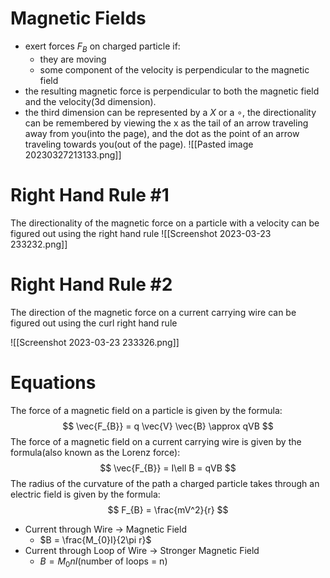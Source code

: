 # Magnetic Fields
- exert forces $F_{B}$ on charged particle if:
	- they are moving
	- some component of the velocity is perpendicular to the magnetic field
- the resulting magnetic force is perpendicular to both the magnetic field and the velocity(3d dimension).
- the third dimension can be represented by a $X$ or a $\circ$, the directionality can be remembered by viewing the x as the tail of an arrow traveling away from you(into the page), and the dot as the point of an arrow traveling towards you(out of the page).
 ![[Pasted image 20230327213133.png]]

# Right Hand Rule #1
The directionality of the magnetic force on a particle with a velocity can be figured out using the right hand rule
![[Screenshot 2023-03-23 233232.png]]

# Right Hand Rule #2
The direction of the magnetic force on a current carrying wire can be figured out using the curl right hand rule

![[Screenshot 2023-03-23 233326.png]]
# Equations
The force of a magnetic field on a particle is given by the formula:
$$
\vec{F_{B}} = q \vec{V} \vec{B} \approx qVB
$$
The force of a magnetic field on a current carrying wire is given by the formula(also known as the Lorenz force):
$$
\vec{F_{B}} = I\ell B = qVB
$$
The radius of the curvature of the path a charged particle takes through an electric field is given by the formula:
$$
F_{B} = \frac{mV^2}{r}
$$
- Current through Wire $\rightarrow$ Magnetic Field
	- $B = \frac{M_{0}I}{2\pi r}$
- Current through Loop of Wire $\rightarrow$ Stronger Magnetic Field
	- $B = M_{0}nI$(number of loops = n)